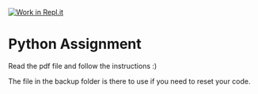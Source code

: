 [![Work in Repl.it](https://classroom.github.com/assets/work-in-replit-14baed9a392b3a25080506f3b7b6d57f295ec2978f6f33ec97e36a161684cbe9.svg)](https://classroom.github.com/online_ide?assignment_repo_id=3470425&assignment_repo_type=AssignmentRepo)
# Python Assignment

Read the pdf file and follow the instructions :)


The file in the backup folder is there to use if you need to reset your code.
